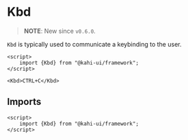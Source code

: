 # Kbd

> **NOTE**: New since `v0.6.0`.

`Kbd` is typically used to communicate a keybinding to the user.

```svelte {title="Kbd Preview" mode="repl"}
<script>
    import {Kbd} from "@kahi-ui/framework";
</script>

<Kbd>CTRL+C</Kbd>
```

## Imports

```svelte {title="Kbd Imports"}
<script>
    import {Kbd} from "@kahi-ui/framework";
</script>
```
